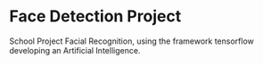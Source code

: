 # Face Detection Project
School Project Facial Recognition, using the framework tensorflow developing an Artificial Intelligence.
